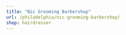 ```yaml
---
title: "Nic Grooming Barbershop"
url: /philadelphia/nic-grooming-barbershop/
shop: hairdresser
---
```

